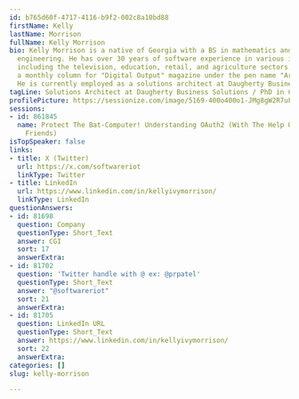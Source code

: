 ```yaml
---
id: b765d60f-4717-4116-b9f2-002c8a10bd88
firstName: Kelly
lastName: Morrison
fullName: Kelly Morrison
bio: Kelly Morrison is a native of Georgia with a BS in mathematics and a PhD in computer
  engineering. He has over 30 years of software experience in various industries,
  including the television, education, retail, and agriculture sectors. He also wrote
  a monthly column for "Digital Output" magazine under the pen name "Armand Tarantino".
  He is currently employed as a solutions architect at Daugherty Business Solutions.
tagLine: Solutions Architect at Daugherty Business Solutions / PhD in Computer Engineering
profilePicture: https://sessionize.com/image/5169-400o400o1-JMg8gW2R7uFZ6jUjvCwdjL.jpg
sessions:
- id: 861845
  name: Protect The Bat-Computer! Understanding OAuth2 (With The Help Of Some Super
    Friends)
isTopSpeaker: false
links:
- title: X (Twitter)
  url: https://x.com/softwareriot
  linkType: Twitter
- title: LinkedIn
  url: https://www.linkedin.com/in/kellyivymorrison/
  linkType: LinkedIn
questionAnswers:
- id: 81698
  question: Company
  questionType: Short_Text
  answer: CGI
  sort: 17
  answerExtra:
- id: 81702
  question: 'Twitter handle with @ ex: @prpatel'
  questionType: Short_Text
  answer: "@softwareriot"
  sort: 21
  answerExtra:
- id: 81705
  question: LinkedIn URL
  questionType: Short_Text
  answer: https://www.linkedin.com/in/kellyivymorrison/
  sort: 22
  answerExtra:
categories: []
slug: kelly-morrison

---
```

